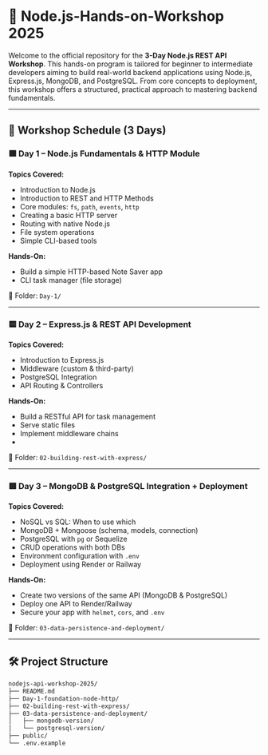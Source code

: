 # 🚀 Node.js-Hands-on-Workshop 2025

Welcome to the official repository for the **3-Day Node.js REST API Workshop**. This hands-on program is tailored for beginner to intermediate developers aiming to build real-world backend applications using Node.js, Express.js, MongoDB, and PostgreSQL. From core concepts to deployment, this workshop offers a structured, practical approach to mastering backend fundamentals.

---

## 📅 Workshop Schedule (3 Days)

### 🟩 **Day 1 – Node.js Fundamentals & HTTP Module**
**Topics Covered:**
- Introduction to Node.js
- Introduction to REST and HTTP Methods
- Core modules: `fs`, `path`, `events`, `http`
- Creating a basic HTTP server 
- Routing with native Node.js
- File system operations
- Simple CLI-based tools

**Hands-On:**
- Build a simple HTTP-based Note Saver app
- CLI task manager (file storage)

📂 Folder: `Day-1/`

---

### 🟨 **Day 2 – Express.js & REST API Development**
**Topics Covered:**
- Introduction to Express.js
- Middleware (custom & third-party)
- PostgreSQL Integration
- API Routing & Controllers

**Hands-On:**
- Build a RESTful API for task management
- Serve static files
- Implement middleware chains
-
📂 Folder: `02-building-rest-with-express/`

---

### 🟥 **Day 3 – MongoDB & PostgreSQL Integration + Deployment**
**Topics Covered:**
- NoSQL vs SQL: When to use which
- MongoDB + Mongoose (schema, models, connection)
- PostgreSQL with `pg` or Sequelize
- CRUD operations with both DBs
- Environment configuration with `.env`
- Deployment using Render or Railway

**Hands-On:**
- Create two versions of the same API (MongoDB & PostgreSQL)
- Deploy one API to Render/Railway
- Secure your app with `helmet`, `cors`, and `.env`

📂 Folder: `03-data-persistence-and-deployment/`

---

## 🛠️ Project Structure

```bash
nodejs-api-workshop-2025/
├── README.md
├── Day-1-foundation-node-http/
├── 02-building-rest-with-express/
├── 03-data-persistence-and-deployment/
│   ├── mongodb-version/
│   └── postgresql-version/
├── public/
└── .env.example
